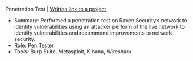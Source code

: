 Penetration Test | [Written link to a project]()
 -	Summary: Performed a penetration test on Raven Security’s network to identify vulnerabilities using an attacker perform of the live network to identify vulnerabilities and recommend improvements to network security. 
 -	Role: Pen Tester
 -	Tools: Burp Suite, Metasploit, Kibana, Wireshark

